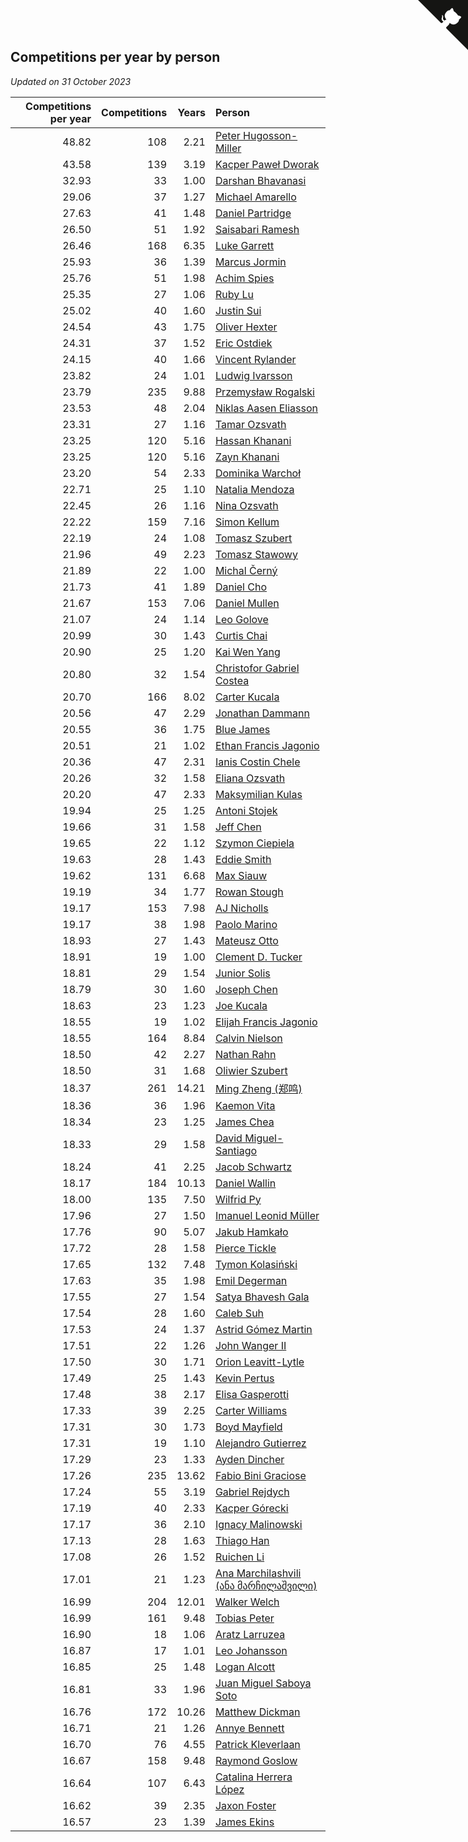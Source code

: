 ## Competitions per year by person

*Updated on 31 October 2023*

| Competitions per year | Competitions | Years | Person |
| ---: | ---: | ---: | :--- |
| 48.82 | 108 | 2.21 | [Peter Hugosson-Miller](https://www.worldcubeassociation.org/persons/2021HUGO01) |
| 43.58 | 139 | 3.19 | [Kacper Paweł Dworak](https://www.worldcubeassociation.org/persons/2020DWOR01) |
| 32.93 | 33 | 1.00 | [Darshan Bhavanasi](https://www.worldcubeassociation.org/persons/2022BHAV01) |
| 29.06 | 37 | 1.27 | [Michael Amarello](https://www.worldcubeassociation.org/persons/2022AMAR09) |
| 27.63 | 41 | 1.48 | [Daniel Partridge](https://www.worldcubeassociation.org/persons/2022PART02) |
| 26.50 | 51 | 1.92 | [Saisabari Ramesh](https://www.worldcubeassociation.org/persons/2021RAME01) |
| 26.46 | 168 | 6.35 | [Luke Garrett](https://www.worldcubeassociation.org/persons/2017GARR05) |
| 25.93 | 36 | 1.39 | [Marcus Jormin](https://www.worldcubeassociation.org/persons/2022JORM01) |
| 25.76 | 51 | 1.98 | [Achim Spies](https://www.worldcubeassociation.org/persons/2021SPIE01) |
| 25.35 | 27 | 1.06 | [Ruby Lu](https://www.worldcubeassociation.org/persons/2022LURU01) |
| 25.02 | 40 | 1.60 | [Justin Sui](https://www.worldcubeassociation.org/persons/2022SUIJ01) |
| 24.54 | 43 | 1.75 | [Oliver Hexter](https://www.worldcubeassociation.org/persons/2022HEXT01) |
| 24.31 | 37 | 1.52 | [Eric Ostdiek](https://www.worldcubeassociation.org/persons/2022OSTD01) |
| 24.15 | 40 | 1.66 | [Vincent Rylander](https://www.worldcubeassociation.org/persons/2022RYLA01) |
| 23.82 | 24 | 1.01 | [Ludwig Ivarsson](https://www.worldcubeassociation.org/persons/2022IVAR01) |
| 23.79 | 235 | 9.88 | [Przemysław Rogalski](https://www.worldcubeassociation.org/persons/2013ROGA02) |
| 23.53 | 48 | 2.04 | [Niklas Aasen Eliasson](https://www.worldcubeassociation.org/persons/2021ELIA01) |
| 23.31 | 27 | 1.16 | [Tamar Ozsvath](https://www.worldcubeassociation.org/persons/2022OZSV04) |
| 23.25 | 120 | 5.16 | [Hassan Khanani](https://www.worldcubeassociation.org/persons/2018KHAN26) |
| 23.25 | 120 | 5.16 | [Zayn Khanani](https://www.worldcubeassociation.org/persons/2018KHAN28) |
| 23.20 | 54 | 2.33 | [Dominika Warchoł](https://www.worldcubeassociation.org/persons/2021WARC01) |
| 22.71 | 25 | 1.10 | [Natalia Mendoza](https://www.worldcubeassociation.org/persons/2022MEND24) |
| 22.45 | 26 | 1.16 | [Nina Ozsvath](https://www.worldcubeassociation.org/persons/2022OZSV03) |
| 22.22 | 159 | 7.16 | [Simon Kellum](https://www.worldcubeassociation.org/persons/2016KELL12) |
| 22.19 | 24 | 1.08 | [Tomasz Szubert](https://www.worldcubeassociation.org/persons/2022SZUB02) |
| 21.96 | 49 | 2.23 | [Tomasz Stawowy](https://www.worldcubeassociation.org/persons/2021STAW01) |
| 21.89 | 22 | 1.00 | [Michal Černý](https://www.worldcubeassociation.org/persons/2022CERN03) |
| 21.73 | 41 | 1.89 | [Daniel Cho](https://www.worldcubeassociation.org/persons/2021CHOD01) |
| 21.67 | 153 | 7.06 | [Daniel Mullen](https://www.worldcubeassociation.org/persons/2016MULL04) |
| 21.07 | 24 | 1.14 | [Leo Golove](https://www.worldcubeassociation.org/persons/2022GOLO02) |
| 20.99 | 30 | 1.43 | [Curtis Chai](https://www.worldcubeassociation.org/persons/2022CHAI02) |
| 20.90 | 25 | 1.20 | [Kai Wen Yang](https://www.worldcubeassociation.org/persons/2022YANG19) |
| 20.80 | 32 | 1.54 | [Christofor Gabriel Costea](https://www.worldcubeassociation.org/persons/2022COST03) |
| 20.70 | 166 | 8.02 | [Carter Kucala](https://www.worldcubeassociation.org/persons/2015KUCA01) |
| 20.56 | 47 | 2.29 | [Jonathan Dammann](https://www.worldcubeassociation.org/persons/2021DAMM01) |
| 20.55 | 36 | 1.75 | [Blue James](https://www.worldcubeassociation.org/persons/2022JAME01) |
| 20.51 | 21 | 1.02 | [Ethan Francis Jagonio](https://www.worldcubeassociation.org/persons/2022JAGO03) |
| 20.36 | 47 | 2.31 | [Ianis Costin Chele](https://www.worldcubeassociation.org/persons/2021CHEL01) |
| 20.26 | 32 | 1.58 | [Eliana Ozsvath](https://www.worldcubeassociation.org/persons/2022OZSV01) |
| 20.20 | 47 | 2.33 | [Maksymilian Kulas](https://www.worldcubeassociation.org/persons/2021KULA02) |
| 19.94 | 25 | 1.25 | [Antoni Stojek](https://www.worldcubeassociation.org/persons/2022STOJ03) |
| 19.66 | 31 | 1.58 | [Jeff Chen](https://www.worldcubeassociation.org/persons/2022CHEN19) |
| 19.65 | 22 | 1.12 | [Szymon Ciepiela](https://www.worldcubeassociation.org/persons/2022CIEP01) |
| 19.63 | 28 | 1.43 | [Eddie Smith](https://www.worldcubeassociation.org/persons/2022SMIT20) |
| 19.62 | 131 | 6.68 | [Max Siauw](https://www.worldcubeassociation.org/persons/2017SIAU02) |
| 19.19 | 34 | 1.77 | [Rowan Stough](https://www.worldcubeassociation.org/persons/2022STOU01) |
| 19.17 | 153 | 7.98 | [AJ Nicholls](https://www.worldcubeassociation.org/persons/2015NICH04) |
| 19.17 | 38 | 1.98 | [Paolo Marino](https://www.worldcubeassociation.org/persons/2021MARI04) |
| 18.93 | 27 | 1.43 | [Mateusz Otto](https://www.worldcubeassociation.org/persons/2022OTTO01) |
| 18.91 | 19 | 1.00 | [Clement D. Tucker](https://www.worldcubeassociation.org/persons/2022TUCK09) |
| 18.81 | 29 | 1.54 | [Junior Solis](https://www.worldcubeassociation.org/persons/2022SOLI03) |
| 18.79 | 30 | 1.60 | [Joseph Chen](https://www.worldcubeassociation.org/persons/2022CHEN16) |
| 18.63 | 23 | 1.23 | [Joe Kucala](https://www.worldcubeassociation.org/persons/2022KUCA01) |
| 18.55 | 19 | 1.02 | [Elijah Francis Jagonio](https://www.worldcubeassociation.org/persons/2022JAGO02) |
| 18.55 | 164 | 8.84 | [Calvin Nielson](https://www.worldcubeassociation.org/persons/2014NIEL03) |
| 18.50 | 42 | 2.27 | [Nathan Rahn](https://www.worldcubeassociation.org/persons/2021RAHN01) |
| 18.50 | 31 | 1.68 | [Oliwier Szubert](https://www.worldcubeassociation.org/persons/2022SZUB01) |
| 18.37 | 261 | 14.21 | [Ming Zheng (郑鸣)](https://www.worldcubeassociation.org/persons/2009ZHEN11) |
| 18.36 | 36 | 1.96 | [Kaemon Vita](https://www.worldcubeassociation.org/persons/2021VITA01) |
| 18.34 | 23 | 1.25 | [James Chea](https://www.worldcubeassociation.org/persons/2022CHEA05) |
| 18.33 | 29 | 1.58 | [David Miguel-Santiago](https://www.worldcubeassociation.org/persons/2022MIGU02) |
| 18.24 | 41 | 2.25 | [Jacob Schwartz](https://www.worldcubeassociation.org/persons/2021SCHW01) |
| 18.17 | 184 | 10.13 | [Daniel Wallin](https://www.worldcubeassociation.org/persons/2013WALL03) |
| 18.00 | 135 | 7.50 | [Wilfrid Py](https://www.worldcubeassociation.org/persons/2016PYWI01) |
| 17.96 | 27 | 1.50 | [Imanuel Leonid Müller](https://www.worldcubeassociation.org/persons/2022MULL02) |
| 17.76 | 90 | 5.07 | [Jakub Hamkało](https://www.worldcubeassociation.org/persons/2018HAMK01) |
| 17.72 | 28 | 1.58 | [Pierce Tickle](https://www.worldcubeassociation.org/persons/2022TICK01) |
| 17.65 | 132 | 7.48 | [Tymon Kolasiński](https://www.worldcubeassociation.org/persons/2016KOLA02) |
| 17.63 | 35 | 1.98 | [Emil Degerman](https://www.worldcubeassociation.org/persons/2021DEGE01) |
| 17.55 | 27 | 1.54 | [Satya Bhavesh Gala](https://www.worldcubeassociation.org/persons/2022GALA03) |
| 17.54 | 28 | 1.60 | [Caleb Suh](https://www.worldcubeassociation.org/persons/2022SUHC01) |
| 17.53 | 24 | 1.37 | [Astrid Gómez Martin](https://www.worldcubeassociation.org/persons/2022MART26) |
| 17.51 | 22 | 1.26 | [John Wanger II](https://www.worldcubeassociation.org/persons/2022WANG39) |
| 17.50 | 30 | 1.71 | [Orion Leavitt-Lytle](https://www.worldcubeassociation.org/persons/2022LEAV01) |
| 17.49 | 25 | 1.43 | [Kevin Pertus](https://www.worldcubeassociation.org/persons/2022PERT01) |
| 17.48 | 38 | 2.17 | [Elisa Gasperotti](https://www.worldcubeassociation.org/persons/2021GASP01) |
| 17.33 | 39 | 2.25 | [Carter Williams](https://www.worldcubeassociation.org/persons/2021WILL06) |
| 17.31 | 30 | 1.73 | [Boyd Mayfield](https://www.worldcubeassociation.org/persons/2022MAYF01) |
| 17.31 | 19 | 1.10 | [Alejandro Gutierrez](https://www.worldcubeassociation.org/persons/2022GUTI09) |
| 17.29 | 23 | 1.33 | [Ayden Dincher](https://www.worldcubeassociation.org/persons/2022DINC01) |
| 17.26 | 235 | 13.62 | [Fabio Bini Graciose](https://www.worldcubeassociation.org/persons/2010GRAC02) |
| 17.24 | 55 | 3.19 | [Gabriel Rejdych](https://www.worldcubeassociation.org/persons/2020REJD01) |
| 17.19 | 40 | 2.33 | [Kacper Górecki](https://www.worldcubeassociation.org/persons/2021GORE01) |
| 17.17 | 36 | 2.10 | [Ignacy Malinowski](https://www.worldcubeassociation.org/persons/2021MALI02) |
| 17.13 | 28 | 1.63 | [Thiago Han](https://www.worldcubeassociation.org/persons/2022HANT01) |
| 17.08 | 26 | 1.52 | [Ruichen Li](https://www.worldcubeassociation.org/persons/2022LIRU02) |
| 17.01 | 21 | 1.23 | [Ana Marchilashvili (ანა მარჩილაშვილი)](https://www.worldcubeassociation.org/persons/2022MARC10) |
| 16.99 | 204 | 12.01 | [Walker Welch](https://www.worldcubeassociation.org/persons/2011WELC01) |
| 16.99 | 161 | 9.48 | [Tobias Peter](https://www.worldcubeassociation.org/persons/2014PETE03) |
| 16.90 | 18 | 1.06 | [Aratz Larruzea](https://www.worldcubeassociation.org/persons/2022LARR02) |
| 16.87 | 17 | 1.01 | [Leo Johansson](https://www.worldcubeassociation.org/persons/2022JOHA08) |
| 16.85 | 25 | 1.48 | [Logan Alcott](https://www.worldcubeassociation.org/persons/2022ALCO02) |
| 16.81 | 33 | 1.96 | [Juan Miguel Saboya Soto](https://www.worldcubeassociation.org/persons/2021SOTO01) |
| 16.76 | 172 | 10.26 | [Matthew Dickman](https://www.worldcubeassociation.org/persons/2013DICK01) |
| 16.71 | 21 | 1.26 | [Annye Bennett](https://www.worldcubeassociation.org/persons/2022BENN11) |
| 16.70 | 76 | 4.55 | [Patrick Kleverlaan](https://www.worldcubeassociation.org/persons/2019KLEV01) |
| 16.67 | 158 | 9.48 | [Raymond Goslow](https://www.worldcubeassociation.org/persons/2014GOSL01) |
| 16.64 | 107 | 6.43 | [Catalina Herrera López](https://www.worldcubeassociation.org/persons/2017LOPE31) |
| 16.62 | 39 | 2.35 | [Jaxon Foster](https://www.worldcubeassociation.org/persons/2021FOST01) |
| 16.57 | 23 | 1.39 | [James Ekins](https://www.worldcubeassociation.org/persons/2022EKIN01) |


<a href="https://github.com/jonatanklosko/wca_statistics" class="github-corner" aria-label="View source on Github"><svg width="80" height="80" viewBox="0 0 250 250" style="fill:#151513; color:#fff; position: absolute; top: 0; border: 0; right: 0;" aria-hidden="true"><path d="M0,0 L115,115 L130,115 L142,142 L250,250 L250,0 Z"></path><path d="M128.3,109.0 C113.8,99.7 119.0,89.6 119.0,89.6 C122.0,82.7 120.5,78.6 120.5,78.6 C119.2,72.0 123.4,76.3 123.4,76.3 C127.3,80.9 125.5,87.3 125.5,87.3 C122.9,97.6 130.6,101.9 134.4,103.2" fill="currentColor" style="transform-origin: 130px 106px;" class="octo-arm"></path><path d="M115.0,115.0 C114.9,115.1 118.7,116.5 119.8,115.4 L133.7,101.6 C136.9,99.2 139.9,98.4 142.2,98.6 C133.8,88.0 127.5,74.4 143.8,58.0 C148.5,53.4 154.0,51.2 159.7,51.0 C160.3,49.4 163.2,43.6 171.4,40.1 C171.4,40.1 176.1,42.5 178.8,56.2 C183.1,58.6 187.2,61.8 190.9,65.4 C194.5,69.0 197.7,73.2 200.1,77.6 C213.8,80.2 216.3,84.9 216.3,84.9 C212.7,93.1 206.9,96.0 205.4,96.6 C205.1,102.4 203.0,107.8 198.3,112.5 C181.9,128.9 168.3,122.5 157.7,114.1 C157.9,116.9 156.7,120.9 152.7,124.9 L141.0,136.5 C139.8,137.7 141.6,141.9 141.8,141.8 Z" fill="currentColor" class="octo-body"></path></svg></a><style>.github-corner:hover .octo-arm{animation:octocat-wave 560ms ease-in-out}@keyframes octocat-wave{0%,100%{transform:rotate(0)}20%,60%{transform:rotate(-25deg)}40%,80%{transform:rotate(10deg)}}@media (max-width:500px){.github-corner:hover .octo-arm{animation:none}.github-corner .octo-arm{animation:octocat-wave 560ms ease-in-out}}</style>
